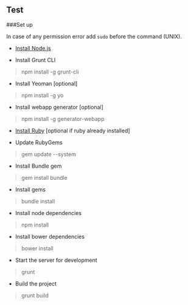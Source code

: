 Test
----------

###Set up

In case of any permission error add `sudo` before the command (UNIX).

- [Install Node.js][1]

- Install Grunt CLI
> npm install -g grunt-cli

- Install Yeoman [optional]
> npm install -g yo

- Install webapp generator [optional]
> npm install -g generator-webapp

- [Install Ruby][2] [optional if ruby already installed]

- Update RubyGems
> gem update --system

- Install Bundle gem
> gem install bundle

- Install gems
> bundle install

- Install node dependencies
> npm install

- Install bower dependencies
> bower install

- Start the server for development
> grunt

- Build the project
> grunt build


  [1]: http://nodejs.org
  [2]: https://www.ruby-lang.org/en/installation

